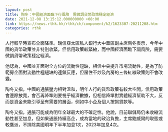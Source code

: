 ```yaml
---
layout: post
title: 陶冬：中國經濟面臨下行風險　需微調貨幣政策穩定經濟
date: 2021-12-08 13:15:12.000000000 +08:00
link: https://news.rthk.hk/rthk/ch/component/k2/1623307-20211208.htm
categories: rthk
---
```


人行較早時宣布全面降準。瑞信亞太區私人銀行大中華區副主席陶冬表示，今年中國的貨幣政策並非特別收緊，但信用政策較緊縮，而中國經濟面臨下調風險，需要微調貨幣政策穩定經濟。

他認為，中國並非面對全方位的流動性短缺，相信中央提升市場流動性，是為了防範房企面對流動性極短缺的連鎖反應，但房住不炒及內房的三條紅線政策則不會改變。

陶冬又指，中國的通脹壓力相對溫和，明年人行的貨幣政策有較大空間，信用政策會邊際放寬，會否再降準則要視乎經濟數據，但相信降準對實體經濟幫助不大，反而是資金未能引導至有需要的層面，例如中小企及個人按揭貸款等。

陶冬又指，通脹可能成為明年全球最大的不確定性。他說，目前聯儲局仍未收縮流動性甚至加息，但如果通脹持續高企，成為當地的政治負擔，主席鮑威爾的取態或較鷹派，不排除美國明年下半年加息1次，2023年加息4次。
